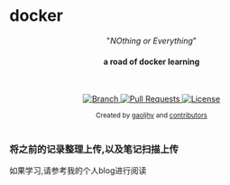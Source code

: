 # docker

<p align="center">"<i>NOthing or Everything</i>"</p>

<h4 align="center">a road of docker learning</h4>

<br>

<p align="center">
  <a href="https://github.com/gaoljhy/docker/tree/master">
    <img src="https://img.shields.io/badge/Branch-master-green.svg?longCache=true"
        alt="Branch">
  </a>
  <a href="https://github.com/gaoljhy/docker/pulls">
    <img src="https://img.shields.io/badge/PRs-welcome-brightgreen.svg?longCache=true"
        alt="Pull Requests">
  </a>
  <a href="https://github.com/gaoljhy/docker/blob/master/LICENSE">
    <img src="https://img.shields.io/badge/License-MIT-blue.svg?longCache=true"
        alt="License">
  </a>
</p>

<div align="center">
  <sub>Created by
  <a href="http://grj321.com">gaoljhy</a> and
  <a href="https://github.com/gaoljhy/docker/contributors">
    contributors
  </a>
</div>

<br>

### 将之前的记录整理上传,以及笔记扫描上传

如果学习,请参考我的个人blog进行阅读

